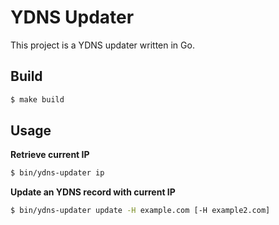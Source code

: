 # YDNS Updater

This project is a YDNS updater written in Go.

## Build

```sh
$ make build
```

## Usage

**Retrieve current IP**

```sh
$ bin/ydns-updater ip
```

**Update an YDNS record with current IP**

```sh
$ bin/ydns-updater update -H example.com [-H example2.com]
```
